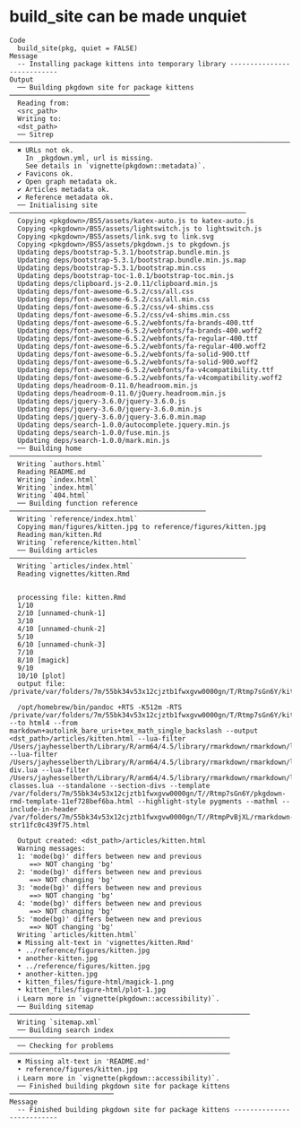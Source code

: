 # build_site can be made unquiet

    Code
      build_site(pkg, quiet = FALSE)
    Message
      -- Installing package kittens into temporary library ---------------------------
    Output
      ── Building pkgdown site for package kittens ───────────────────────────────────
      Reading from:
      <src_path>
      Writing to:
      <dst_path>
      ── Sitrep ──────────────────────────────────────────────────────────────────────
      ✖ URLs not ok.
        In _pkgdown.yml, url is missing.
        See details in `vignette(pkgdown::metadata)`.
      ✔ Favicons ok.
      ✔ Open graph metadata ok.
      ✔ Articles metadata ok.
      ✔ Reference metadata ok.
      ── Initialising site ───────────────────────────────────────────────────────────
      Copying <pkgdown>/BS5/assets/katex-auto.js to katex-auto.js
      Copying <pkgdown>/BS5/assets/lightswitch.js to lightswitch.js
      Copying <pkgdown>/BS5/assets/link.svg to link.svg
      Copying <pkgdown>/BS5/assets/pkgdown.js to pkgdown.js
      Updating deps/bootstrap-5.3.1/bootstrap.bundle.min.js
      Updating deps/bootstrap-5.3.1/bootstrap.bundle.min.js.map
      Updating deps/bootstrap-5.3.1/bootstrap.min.css
      Updating deps/bootstrap-toc-1.0.1/bootstrap-toc.min.js
      Updating deps/clipboard.js-2.0.11/clipboard.min.js
      Updating deps/font-awesome-6.5.2/css/all.css
      Updating deps/font-awesome-6.5.2/css/all.min.css
      Updating deps/font-awesome-6.5.2/css/v4-shims.css
      Updating deps/font-awesome-6.5.2/css/v4-shims.min.css
      Updating deps/font-awesome-6.5.2/webfonts/fa-brands-400.ttf
      Updating deps/font-awesome-6.5.2/webfonts/fa-brands-400.woff2
      Updating deps/font-awesome-6.5.2/webfonts/fa-regular-400.ttf
      Updating deps/font-awesome-6.5.2/webfonts/fa-regular-400.woff2
      Updating deps/font-awesome-6.5.2/webfonts/fa-solid-900.ttf
      Updating deps/font-awesome-6.5.2/webfonts/fa-solid-900.woff2
      Updating deps/font-awesome-6.5.2/webfonts/fa-v4compatibility.ttf
      Updating deps/font-awesome-6.5.2/webfonts/fa-v4compatibility.woff2
      Updating deps/headroom-0.11.0/headroom.min.js
      Updating deps/headroom-0.11.0/jQuery.headroom.min.js
      Updating deps/jquery-3.6.0/jquery-3.6.0.js
      Updating deps/jquery-3.6.0/jquery-3.6.0.min.js
      Updating deps/jquery-3.6.0/jquery-3.6.0.min.map
      Updating deps/search-1.0.0/autocomplete.jquery.min.js
      Updating deps/search-1.0.0/fuse.min.js
      Updating deps/search-1.0.0/mark.min.js
      ── Building home ───────────────────────────────────────────────────────────────
      Writing `authors.html`
      Reading README.md
      Writing `index.html`
      Writing `index.html`
      Writing `404.html`
      ── Building function reference ─────────────────────────────────────────────────
      Writing `reference/index.html`
      Copying man/figures/kitten.jpg to reference/figures/kitten.jpg
      Reading man/kitten.Rd
      Writing `reference/kitten.html`
      ── Building articles ───────────────────────────────────────────────────────────
      Writing `articles/index.html`
      Reading vignettes/kitten.Rmd
      
      
      processing file: kitten.Rmd
      1/10                  
      2/10 [unnamed-chunk-1]
      3/10                  
      4/10 [unnamed-chunk-2]
      5/10                  
      6/10 [unnamed-chunk-3]
      7/10                  
      8/10 [magick]         
      9/10                  
      10/10 [plot]           
      output file: /private/var/folders/7m/55bk34v53x12cjztb1fwxgvw0000gn/T/Rtmp7sGn6Y/kitten.knit.md
      
      /opt/homebrew/bin/pandoc +RTS -K512m -RTS /private/var/folders/7m/55bk34v53x12cjztb1fwxgvw0000gn/T/Rtmp7sGn6Y/kitten.knit.md --to html4 --from markdown+autolink_bare_uris+tex_math_single_backslash --output <dst_path>/articles/kitten.html --lua-filter /Users/jayhesselberth/Library/R/arm64/4.5/library/rmarkdown/rmarkdown/lua/pagebreak.lua --lua-filter /Users/jayhesselberth/Library/R/arm64/4.5/library/rmarkdown/rmarkdown/lua/latex-div.lua --lua-filter /Users/jayhesselberth/Library/R/arm64/4.5/library/rmarkdown/rmarkdown/lua/table-classes.lua --standalone --section-divs --template /var/folders/7m/55bk34v53x12cjztb1fwxgvw0000gn/T//Rtmp7sGn6Y/pkgdown-rmd-template-11ef728bef6ba.html --highlight-style pygments --mathml --include-in-header /var/folders/7m/55bk34v53x12cjztb1fwxgvw0000gn/T//RtmpPvBjXL/rmarkdown-str11fc0c439f75.html 
      
      Output created: <dst_path>/articles/kitten.html
      Warning messages:
      1: 'mode(bg)' differs between new and previous
      	 ==> NOT changing 'bg' 
      2: 'mode(bg)' differs between new and previous
      	 ==> NOT changing 'bg' 
      3: 'mode(bg)' differs between new and previous
      	 ==> NOT changing 'bg' 
      4: 'mode(bg)' differs between new and previous
      	 ==> NOT changing 'bg' 
      5: 'mode(bg)' differs between new and previous
      	 ==> NOT changing 'bg' 
      Writing `articles/kitten.html`
      ✖ Missing alt-text in 'vignettes/kitten.Rmd'
      • ../reference/figures/kitten.jpg
      • another-kitten.jpg
      • ../reference/figures/kitten.jpg
      • another-kitten.jpg
      • kitten_files/figure-html/magick-1.png
      • kitten_files/figure-html/plot-1.jpg
      ℹ Learn more in `vignette(pkgdown::accessibility)`.
      ── Building sitemap ────────────────────────────────────────────────────────────
      Writing `sitemap.xml`
      ── Building search index ───────────────────────────────────────────────────────
      ── Checking for problems ───────────────────────────────────────────────────────
      ✖ Missing alt-text in 'README.md'
      • reference/figures/kitten.jpg
      ℹ Learn more in `vignette(pkgdown::accessibility)`.
      ── Finished building pkgdown site for package kittens ──────────────────────────
    Message
      -- Finished building pkgdown site for package kittens --------------------------

